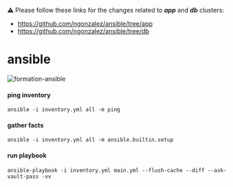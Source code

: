 
⚠️ Please follow these links for the changes related to ___app___ and ___db___ clusters:
 * https://github.com/ngonzalez/ansible/tree/app
 * https://github.com/ngonzalez/ansible/tree/db

# ansible

![formation-ansible](https://user-images.githubusercontent.com/26479/113611957-81d90b80-964f-11eb-95c9-2fb0dfa3cb0b.png)

#### ping inventory
```
ansible -i inventory.yml all -m ping
```

#### gather facts
```
ansible -i inventory.yml all -m ansible.builtin.setup
```

#### run playbook
```
ansible-playbook -i inventory.yml main.yml --flush-cache --diff --ask-vault-pass -vv
```
